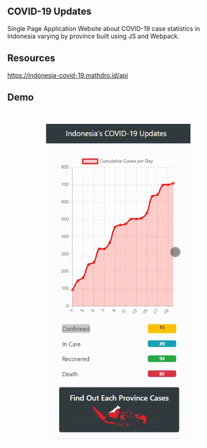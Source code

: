 ## COVID-19 Updates
Single Page Application Website about COVID-19 case statistics in Indonesia varying by province built using JS and Webpack.

## Resources
https://indonesia-covid-19.mathdro.id/api

## Demo
<br>
<p align="center">
  <img src="docs/1.gif">
</p>
<br>
